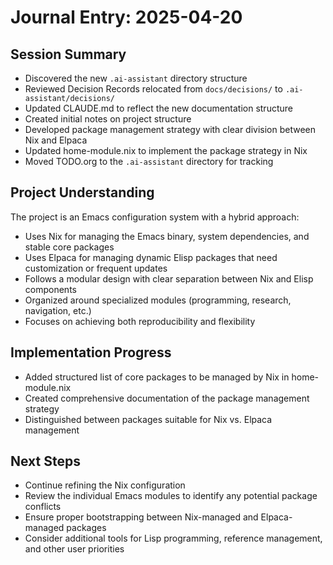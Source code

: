 # Journal Entry: 2025-04-20

## Session Summary
- Discovered the new `.ai-assistant` directory structure
- Reviewed Decision Records relocated from `docs/decisions/` to `.ai-assistant/decisions/`
- Updated CLAUDE.md to reflect the new documentation structure
- Created initial notes on project structure
- Developed package management strategy with clear division between Nix and Elpaca
- Updated home-module.nix to implement the package strategy in Nix
- Moved TODO.org to the `.ai-assistant` directory for tracking

## Project Understanding
The project is an Emacs configuration system with a hybrid approach:
- Uses Nix for managing the Emacs binary, system dependencies, and stable core packages
- Uses Elpaca for managing dynamic Elisp packages that need customization or frequent updates
- Follows a modular design with clear separation between Nix and Elisp components
- Organized around specialized modules (programming, research, navigation, etc.)
- Focuses on achieving both reproducibility and flexibility

## Implementation Progress
- Added structured list of core packages to be managed by Nix in home-module.nix
- Created comprehensive documentation of the package management strategy
- Distinguished between packages suitable for Nix vs. Elpaca management

## Next Steps
- Continue refining the Nix configuration
- Review the individual Emacs modules to identify any potential package conflicts
- Ensure proper bootstrapping between Nix-managed and Elpaca-managed packages
- Consider additional tools for Lisp programming, reference management, and other user priorities